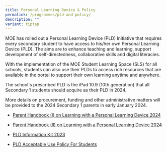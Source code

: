 ```yaml
---
title: Personal Learning Device & Policy
permalink: /programmes/pld-and-policy/
description: ""
variant: tiptap
---
```

<p>MOE has rolled out a Personal Learning Device (PLD) Initiative that requires every secondary student to have access to his/her own Personal Learning Device (PLD). The aims are to enhance teaching and learning, support development of self-directedness, collaborative skills and digital literacies.</p><p>With the implementation of the MOE Student Learning Space (SLS) for all schools, students can also use their PLDs to access rich resources that are available in the portal to support their own learning anytime and anywhere.</p><p>The school's prescribed PLD is the iPad 10.9 (10th generation) that all Secondary 1 students should acquire as their PLD in 2024.&nbsp;</p><p>More details on procurement, funding and other administrative matters will be provided to the 2024 Secondary 1 parents in early January 2024.</p><ul data-tight="true" class="tight"><li><p><a href="/files/IP2%20-%20Parent%20Handbook%20(I)%20on%20Learning%20with%20a%20PLD_2023.pdf" rel="noopener noreferrer nofollow" target="_blank">Parent Handbook (I) on Learning with a Personal Learning Device 2024</a></p></li><li><p><a href="/files/Parent%20Handbook%20II%20on%20Learning%20with%20a%20PLD.pdf" rel="noopener noreferrer nofollow" target="_blank">Parent Handbook (II) on Learning with a Personal Learning Device 2024</a></p></li><li><p><a href="/files/PLD%20Information%20Kit.pdf" rel="noopener noreferrer nofollow" target="_blank">PLD Information Kit 2023</a></p></li><li><p><a href="/files/aup_2%20nov%2023.pdf" rel="noopener noreferrer nofollow" target="_blank">PLD Acceptable Use Policy For Students</a></p></li></ul><p></p>